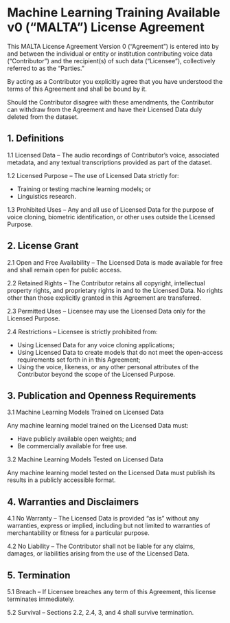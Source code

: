 # Machine Learning Training Available v0 (“MALTA”) License Agreement

This MALTA License Agreement Version 0 (“Agreement”) is entered into by and between the individual or entity or institution contributing voice data (“Contributor”) and the recipient(s) of such data (“Licensee”), collectively referred to as the “Parties.”

By acting as a Contributor you explicitly agree that you have understood the terms of this Agreement and shall be bound by it.

Should the Contributor disagree with these amendments, the Contributor can withdraw from the Agreement and have their Licensed Data duly deleted from the dataset. 

## 1. Definitions

1.1 Licensed Data – The audio recordings of Contributor’s voice, associated metadata, and any textual transcriptions provided as part of the dataset.

1.2 Licensed Purpose – The use of Licensed Data strictly for:
* Training or testing machine learning models; or
* Linguistics research. 

1.3 Prohibited Uses – Any and all use of Licensed Data for the purpose of voice cloning, biometric identification, or other uses outside the Licensed Purpose.

## 2. License Grant

2.1 Open and Free Availability – The Licensed Data is made available for free and shall remain open for public access.

2.2 Retained Rights – The Contributor retains all copyright, intellectual property rights, and proprietary rights in and to the Licensed Data. No rights other than those explicitly granted in this Agreement are transferred.

2.3 Permitted Uses – Licensee may use the Licensed Data only for the Licensed Purpose. 

2.4 Restrictions – Licensee is strictly prohibited from:
* Using Licensed Data for any voice cloning applications;
* Using Licensed Data to create models that do not meet the open-access requirements set forth in in this Agreement;
* Using the voice, likeness, or any other personal attributes of the Contributor beyond the scope of the Licensed Purpose.

## 3. Publication and Openness Requirements

3.1 Machine Learning Models Trained on Licensed Data

Any machine learning model trained on the Licensed Data must:
* Have publicly available open weights; and
* Be commercially available for free use.

3.2 Machine Learning Models Tested on Licensed Data

Any machine learning model tested on the Licensed Data must publish its results in a publicly accessible format.

## 4. Warranties and Disclaimers

4.1 No Warranty – The Licensed Data is provided “as is” without any warranties, express or implied, including but not limited to warranties of merchantability or fitness for a particular purpose.

4.2 No Liability – The Contributor shall not be liable for any claims, damages, or liabilities arising from the use of the Licensed Data.

## 5. Termination

5.1 Breach – If Licensee breaches any term of this Agreement, this license terminates immediately.

5.2 Survival – Sections 2.2, 2.4, 3, and 4 shall survive termination.

